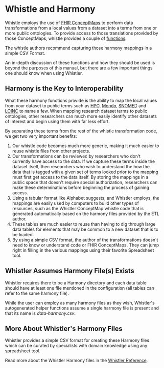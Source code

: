 # Whistle and Harmony
Whistle employs the use of [FHIR ConceptMaps](http://hl7.org/fhir/R4/conceptmap.html) to perform data transformations from a local values from a dataset into a terms from one or more public ontologies. To provide access to those translations provided by those ConceptMaps, whistle provides a couple of [functions](https://github.com/GoogleCloudPlatform/healthcare-data-harmonization/blob/master/mapping_language/doc/reference.md#lookup-syntax). 

The whistle authors recommend capturing those harmony mappings in a simple CSV Format.

An in-depth discussion of these functions and how they should be used is beyond the purposes of this manual, but there are a few important things one should know when using Whistler. 

## Harmony is the Key to Interoperability
What these harmony functions provide is the ability to map the local values from your dataset to public terms such as [HPO](https://hpo.jax.org/app/), [Mondo](https://mondo.monarchinitiative.org/), [SNOMED](https://www.snomed.org/) and [LOINC](https://loinc.org/) to name a few. When mapping research dataset terms to public ontologies, other researchers can much more easily identify other datasets of interest and begin using them with far less effort. 

By separating these terms from the rest of the whistle transformation code, we get two very important benefits: 

1) Our whistle code becomes much more generic, making it much easier to reuse whistle files from other projects. 
2) Our transformations can be reviewed by researchers who don't currently have access to the data. If we capture these terms inside the dataset itself, then researchers who wish to understand the how the data that is tagged with a given set of terms looked prior to the mapping must first get access to the data itself. By storing the mappings in a public space that doesn't require special authorization, researchers can make these determinations before beginning the process of gaining access. 
3) Using a tabular format like Alphabet suggests, and Whistler employs, the mappings are easily used by computers to build other types of resources, such as the Whistler ConceptMap whistle code that is generated automatically based on the harmony files provided by the ETL author. 
4) These tables are much easier to reuse than having to dig through large data tables for elements that may be common to a new dataset that is to be loaded. 
5) By using a simple CSV format, the author of the transformations doesn't need to know or understand code or FHIR ConceptMaps. They can jump right in filling in the various mappings using their favorite Spreadsheet tool. 

## Whistler Assumes Harmony File(s) Exists
Whistler requires there to be a Harmony directory and each data table should have at least one file mentioned in the configuration (all tables can refer to the same harmony file). 

While the user can employ as many harmony files as they wish, Whistler's autogenerated helper functions assume a single harmony file is present and that its name is *data-harmony.csv*.

## More About Whistler's Harmony Files
Whistler provides a simple CSV format for creating these Harmony files which can be curated by specialists with domain knowledge using any spreadsheet tool. 

Read more about the Whistler Harmony files in the [Whistler Reference](https://nih-ncpi.github.io/ncpi-whistler/#/ref/harmony_files). 


